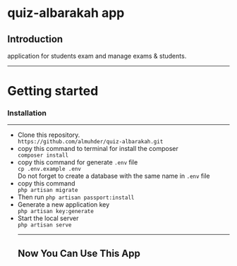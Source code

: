 # quiz-albarakah app
## Introduction
application for students exam and manage exams & students.
<hr> 

# Getting started
### Installation
<hr> 

<ul>
<li>Clone this repository.</li>
<code>https://github.com/almuhder/quiz-albarakah.git</code>
<li>copy this command to terminal for install the composer</li>
<code>composer install</code><br>
<li>copy this command for generate <code>.env</code> file </li>
<code>cp .env.example .env </code><br>
Do not forget to create a database with the same name in <code>.env</code> file
<li>copy this command </li>
<code>php artisan migrate</code>
<li>Then run <code>php artisan passport:install</code></li>
<li>Generate a new application key</li>
<code>php artisan key:generate</code>
<li>Start the local server</li>
<code>php artisan serve </code>
<hr>

## Now You Can Use This App 
</ul>

